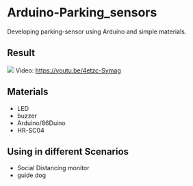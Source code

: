 # Arduino-Parking_sensors

Developing parking-sensor using Arduino and simple materials.

## Result
![](https://i.imgur.com/wuCX8Gw.png)
Video: https://youtu.be/4etzc-Symag

## Materials
* LED
* buzzer
* Arduino/86Duino
* HR-SC04

## Using in different Scenarios
* Social Distancing monitor
* guide dog
